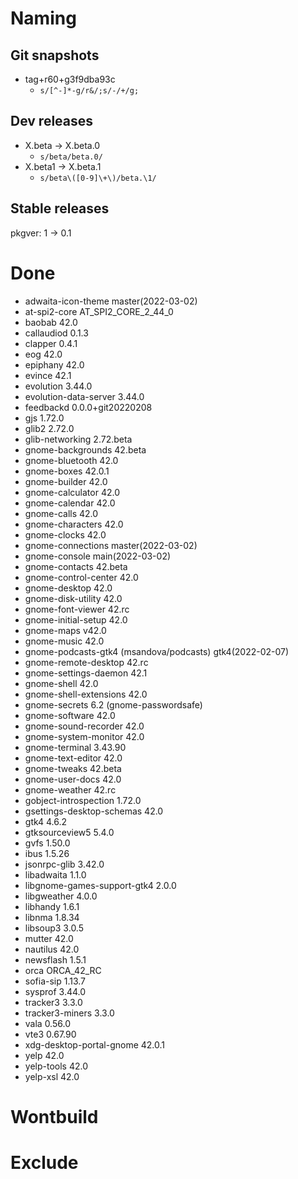 # Naming
## Git snapshots
* tag+r60+g3f9dba93c
  * `s/[^-]*-g/r&/;s/-/+/g;`
## Dev releases
* X.beta -> X.beta.0
  * `s/beta/beta.0/`
* X.beta1 -> X.beta.1
  * `s/beta\([0-9]\+\)/beta.\1/`
## Stable releases
pkgver: 1 -> 0.1

# Done
- adwaita-icon-theme master(2022-03-02)
- at-spi2-core AT_SPI2_CORE_2_44_0
- baobab 42.0
- callaudiod 0.1.3
- clapper 0.4.1
- eog 42.0
- epiphany 42.0
- evince 42.1
- evolution 3.44.0
- evolution-data-server 3.44.0
- feedbackd 0.0.0+git20220208
- gjs 1.72.0
- glib2 2.72.0
- glib-networking 2.72.beta
- gnome-backgrounds 42.beta
- gnome-bluetooth 42.0
- gnome-boxes 42.0.1
- gnome-builder 42.0
- gnome-calculator 42.0
- gnome-calendar 42.0
- gnome-calls 42.0
- gnome-characters 42.0
- gnome-clocks 42.0
- gnome-connections master(2022-03-02)
- gnome-console main(2022-03-02)
- gnome-contacts 42.beta
- gnome-control-center 42.0
- gnome-desktop 42.0
- gnome-disk-utility 42.0
- gnome-font-viewer 42.rc
- gnome-initial-setup 42.0
- gnome-maps v42.0
- gnome-music 42.0
- gnome-podcasts-gtk4 (msandova/podcasts) gtk4(2022-02-07)
- gnome-remote-desktop 42.rc
- gnome-settings-daemon 42.1
- gnome-shell 42.0
- gnome-shell-extensions 42.0
- gnome-secrets 6.2 (gnome-passwordsafe)
- gnome-software 42.0
- gnome-sound-recorder 42.0
- gnome-system-monitor 42.0
- gnome-terminal 3.43.90
- gnome-text-editor 42.0
- gnome-tweaks 42.beta
- gnome-user-docs 42.0
- gnome-weather 42.rc
- gobject-introspection 1.72.0
- gsettings-desktop-schemas 42.0
- gtk4 4.6.2
- gtksourceview5 5.4.0
- gvfs 1.50.0
- ibus 1.5.26
- jsonrpc-glib 3.42.0
- libadwaita 1.1.0
- libgnome-games-support-gtk4 2.0.0
- libgweather 4.0.0
- libhandy 1.6.1
- libnma 1.8.34
- libsoup3 3.0.5
- mutter 42.0
- nautilus 42.0
- newsflash 1.5.1
- orca ORCA_42_RC
- sofia-sip 1.13.7
- sysprof 3.44.0
- tracker3 3.3.0
- tracker3-miners 3.3.0
- vala 0.56.0
- vte3 0.67.90
- xdg-desktop-portal-gnome 42.0.1
- yelp 42.0
- yelp-tools 42.0
- yelp-xsl 42.0

# Wontbuild

# Exclude